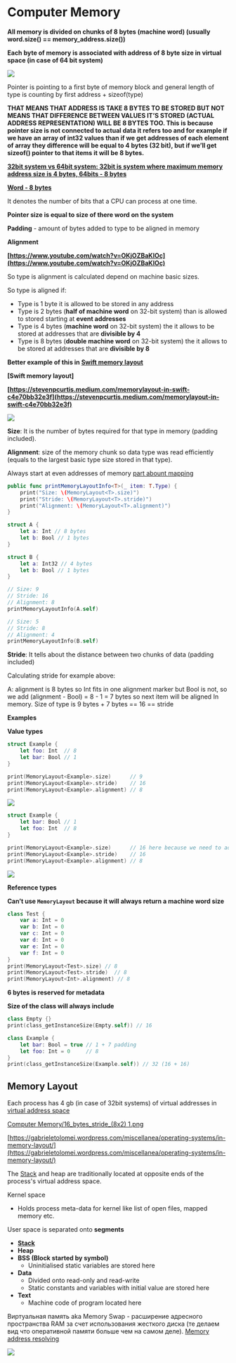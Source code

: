 # Computer Memory

**All memory is divided on chunks of 8 bytes (machine word) (usually word.size() == memory_address.size())**

**Each byte of memory is associated with address of 8 byte size in virtual space (in case of 64 bit system)**

![](Computer%20Memory/Address.png)

Pointer is pointing to a first byte of memory block and general length of type is counting by first address + sizeof(type)

**THAT MEANS THAT ADDRESS IS TAKE 8 BYTES TO BE STORED BUT NOT MEANS THAT DIFFERENCE BETWEEN VALUES IT’S STORED (ACTUAL ADDRESS REPRESENTATION) WILL BE 8 BYTES TOO. This is because pointer size is not connected to actual data it refers too and for example if we have an array of int32 values than if we get addresses of each element of array they difference will be equal to 4 bytes (32 bit), but if we’ll get sizeof() pointer to that items it will be 8 bytes.**

**[32bit system vs 64bit system: 32bit is system where maximum memory address size is 4 bytes, 64bits - 8 bytes](32bit%20system%20vs%2064bit%20system:%2032bit%20is%20system%20where%20maximum%20memory%20address%20size%20is%204%20bytes,%2064bits%20-%208%20bytes)**

**[Word - 8 bytes]([https://medium.com/swlh/unsafe-swift-a-road-to-memory-15e7d7e701f9](https://medium.com/swlh/unsafe-swift-a-road-to-memory-15e7d7e701f9))**

It denotes the number of bits that a CPU can process at one time.

**Pointer size is equal to size of there word on the system**

**Padding** - amount of bytes added to type to be aligned in memory

**Alignment**

**[https://www.youtube.com/watch?v=OKjOZBaKlOc](https://www.youtube.com/watch?v=OKjOZBaKlOc)**

So type is alignment is calculated depend on machine basic sizes.

So type is aligned if:

- Type is 1 byte it is allowed to be stored in any address
- Type is 2 bytes (**half of machine word** on 32-bit system) than is allowed to stored starting at **event addresses**
- Type is 4 bytes (**machine word** on 32-bit system) the it allows to be stored at addresses that are **divisible by 4**
- Type is 8 bytes (**double machine word** on 32-bit system) the it allows to be stored at addresses that are **divisible by 8**

**Better example of this in [Swift memory layout](Swift%20memory%20layout)**

**[Swift memory layout]**

**[https://stevenpcurtis.medium.com/memorylayout-in-swift-c4e70bb32e3f](https://stevenpcurtis.medium.com/memorylayout-in-swift-c4e70bb32e3f)**

![](all_memory.png)

**Size**: It is the number of bytes required for that type in memory (padding included).

**Alignment**: size of the memory chunk so data type was read efficiently (equals to the largest basic type size stored in that type).

Always start at even addresses of memory [part abount mapping](part%20abount%20mapping)

```swift
public func printMemoryLayoutInfo<T>(_ item: T.Type) {
    print("Size: \(MemoryLayout<T>.size)")
    print("Stride: \(MemoryLayout<T>.stride)")
    print("Alignment: \(MemoryLayout<T>.alignment)")
}

struct A {
    let a: Int // 8 bytes
    let b: Bool // 1 bytes
}

struct B {
    let a: Int32 // 4 bytes
    let b: Bool // 1 bytes
}

// Size: 9
// Stride: 16
// Alignment: 8
printMemoryLayoutInfo(A.self) 

// Size: 5
// Stride: 8
// Alignment: 4
printMemoryLayoutInfo(B.self)
```

**Stride**: It tells about the distance between two chunks of data (padding included)

Calculating stride for example above:

A: alignment is 8 bytes so Int fits in one alignment marker but Bool is not, so we add (alignment - Bool) = 8 - 1 = 7 bytes so next item will be aligned In memory. Size of type is 9 bytes + 7 bytes == 16 == stride

**Examples**

**Value types**

```swift
struct Example {
    let foo: Int  // 8
    let bar: Bool // 1
}

print(MemoryLayout<Example>.size)      // 9
print(MemoryLayout<Example>.stride)    // 16
print(MemoryLayout<Example>.alignment) // 8
```

![](Computer%20Memory/All_memory.png)

```swift
struct Example {
    let bar: Bool // 1
    let foo: Int  // 8
}

print(MemoryLayout<Example>.size)      // 16 here because we need to add 7 bytes to bool to be aligned
print(MemoryLayout<Example>.stride)    // 16
print(MemoryLayout<Example>.alignment) // 8
```

![](Computer%20Memory/16_bytes_stride_(8x2).png)

**Reference types**

**Can’t use `MemoryLayout` because it will always return a machine word size**

```swift
class Test {
    var a: Int = 0
    var b: Int = 0
    var c: Int = 0
    var d: Int = 0
    var e: Int = 0
    var f: Int = 0
}
print(MemoryLayout<Test>.size) // 8
print(MemoryLayout<Test>.stride)  // 8
print(MemoryLayout<Int>.alignment) // 8
```

**6 bytes is reserved for metadata**

**Size of the class will always include**

```swift
class Empty {}
print(class_getInstanceSize(Empty.self)) // 16

class Example {
    let bar: Bool = true // 1 + 7 padding
    let foo: Int = 0     // 8
}
print(class_getInstanceSize(Example.self)) // 32 (16 + 16)
```

## Memory Layout

Each process has 4 gb (in case of 32bit systems) of virtual addresses in [virtual address space](virtual%20address%20space)

[Computer Memory/16_bytes_stride_(8x2) 1.png](Computer%20Memory/16_bytes_stride_(8x2)%201.png)

[https://gabrieletolomei.wordpress.com/miscellanea/operating-systems/in-memory-layout/](https://gabrieletolomei.wordpress.com/miscellanea/operating-systems/in-memory-layout/)

The [Stack](Information%20Technology/Programming/Stack.md) and heap are traditionally located at opposite ends of the process's virtual address space. 

Kernel space

- Holds process meta-data for kernel like list of open files, mapped memory etc.

User space is separated onto **segments**

- **[Stack](Information%20Technology/Programming/Stack.md)**
- **Heap**
- **BSS (Block started by symbol)**
    - Uninitialised static variables are stored here
- **Data**
    - Divided onto read-only and read-write
    - Static constants and variables with initial value are stored here
- **Text**
    - Machine code of program located here
    

Виртуальная память aka Memory Swap - расширение адресного пространства RAM за счет использования жесткого диска (те делаем вид что оперативной памяти больше чем на самом деле). [Memory address resolving](Memory%20address%20resolving)

![](Computer%20Memory/OS_Kernel_Space.png)
